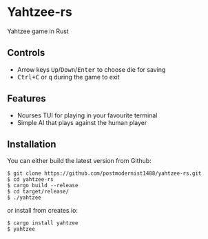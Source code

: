 # Yahtzee-rs
Yahtzee game in Rust

## Controls
- Arrow keys <kbd>Up</kbd>/<kbd>Down</kbd>/<kbd>Enter</kbd> to choose die for saving
- <kbd>Ctrl+C</kbd> or <kbd>q</kbd> during the game to exit

## Features
- Ncurses TUI for playing in your favourite terminal
- Simple AI that plays against the human player

## Installation
You can either build the latest version from Github:
```console
$ git clone https://github.com/postmodernist1488/yahtzee-rs.git
$ cd yahtzee-rs
$ cargo build --release
$ cd target/release/
$ ./yahtzee
```
or install from creates.io:
```console
$ cargo install yahtzee
$ yahtzee
```
